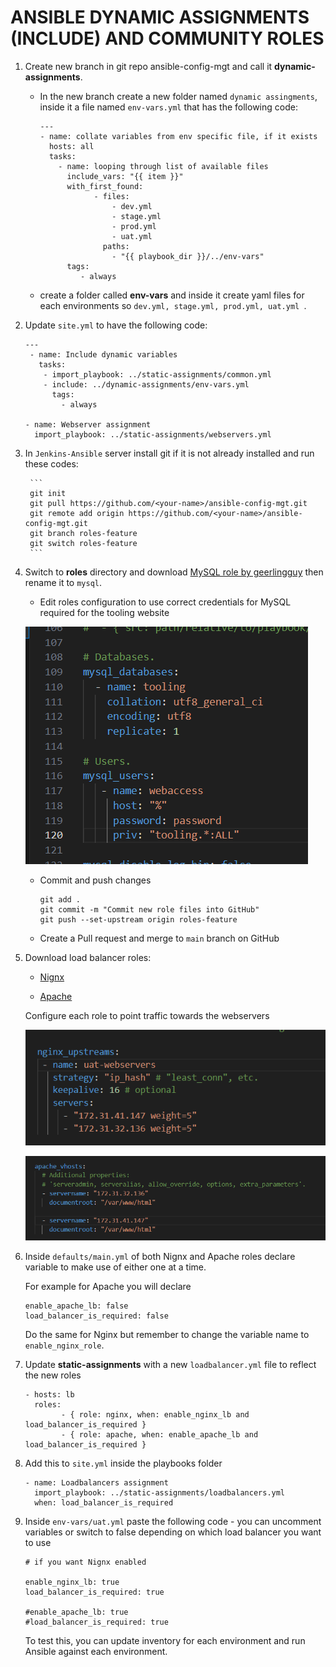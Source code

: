 # ANSIBLE DYNAMIC ASSIGNMENTS (INCLUDE) AND COMMUNITY ROLES

1. Create new branch in git repo ansible-config-mgt and call it **dynamic-assignments**.

    - In the new branch create a new folder named `dynamic assingments`, inside it a file named `env-vars.yml` that has the following code:

        ```
        ---
        - name: collate variables from env specific file, if it exists
          hosts: all
          tasks:
            - name: looping through list of available files
              include_vars: "{{ item }}"
              with_first_found:
                    - files:
                        - dev.yml
                        - stage.yml
                        - prod.yml
                        - uat.yml
                      paths:
                        - "{{ playbook_dir }}/../env-vars"
              tags:
                 - always
        ```

    - create a folder called **env-vars** and inside it create yaml files for each environments so `dev.yml, stage.yml, prod.yml, uat.yml `.


2. Update `site.yml` to have the following code:

    ```
    ---
     - name: Include dynamic variables 
       tasks:
        - import_playbook: ../static-assignments/common.yml 
        - include: ../dynamic-assignments/env-vars.yml
          tags:
            - always

    - name: Webserver assignment
      import_playbook: ../static-assignments/webservers.yml
    ```


3. In `Jenkins-Ansible` server install git if it is not already installed and run these codes:

        ```
        git init
        git pull https://github.com/<your-name>/ansible-config-mgt.git
        git remote add origin https://github.com/<your-name>/ansible-config-mgt.git
        git branch roles-feature
        git switch roles-feature
        ```


4. Switch to **roles** directory and download [MySQL role by geerlingguy](https://galaxy.ansible.com/geerlingguy/mysql) then rename it to `mysql`.

    - Edit roles configuration to use correct credentials for MySQL required for the tooling website

    ![tooling credentials](../screenshots/screenshots_13/users_mysql_role.png)
   
   - Commit and push changes

        ```
        git add .
        git commit -m "Commit new role files into GitHub"
        git push --set-upstream origin roles-feature
        ```

    - Create a Pull request and merge to `main` branch on GitHub

5. Download load balancer roles: 

    - [Nignx](https://galaxy.ansible.com/geerlingguy/nginx)

    - [Apache](https://galaxy.ansible.com/geerlingguy/apache)

    Configure each role to point traffic towards the webservers

    ![nginx](../screenshots/screenshots_13/nginx_config.png)

    ![apache](../screenshots/screenshots_13/apache_config.png)

6. Inside `defaults/main.yml` of both Nignx and Apache roles declare variable to make use of either one at a time. 

    For example for Apache you will declare

    ```
    enable_apache_lb: false
    load_balancer_is_required: false
    ```

    Do the same for Nginx but remember to change the variable name to `enable_nginx_role`.


7. Update **static-assignments** with a new `loadbalancer.yml` file to reflect the new roles

    ```
    - hosts: lb
      roles:
            - { role: nginx, when: enable_nginx_lb and load_balancer_is_required }
            - { role: apache, when: enable_apache_lb and load_balancer_is_required }
    ```


8. Add this to `site.yml` inside the playbooks folder

    ```
    - name: Loadbalancers assignment
      import_playbook: ../static-assignments/loadbalancers.yml
      when: load_balancer_is_required 
    ```

9. Inside `env-vars/uat.yml` paste the following code - you can uncomment variables or switch to false depending on which load balancer you want to use 
    
    ```
    # if you want Nignx enabled

    enable_nginx_lb: true
    load_balancer_is_required: true

    #enable_apache_lb: true
    #load_balancer_is_required: true
    ```
    To test this, you can update inventory for each environment and run Ansible against each environment.